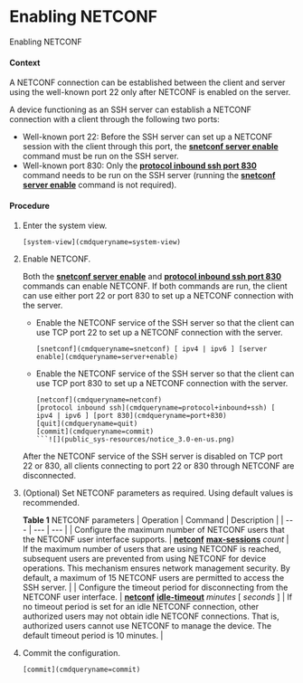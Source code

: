 Enabling NETCONF
================

Enabling NETCONF

#### Context

A NETCONF connection can be established between the client and server using the well-known port 22 only after NETCONF is enabled on the server.

A device functioning as an SSH server can establish a NETCONF connection with a client through the following two ports:

* Well-known port 22: Before the SSH server can set up a NETCONF session with the client through this port, the [**snetconf server enable**](cmdqueryname=snetconf+server+enable) command must be run on the SSH server.
* Well-known port 830: Only the [**protocol inbound ssh port 830**](cmdqueryname=protocol+inbound+ssh+port+830) command needs to be run on the SSH server (running the [**snetconf server enable**](cmdqueryname=snetconf+server+enable) command is not required).


#### Procedure

1. Enter the system view.
   
   
   ```
   [system-view](cmdqueryname=system-view)
   ```
2. Enable NETCONF.
   
   
   
   Both the [**snetconf server enable**](cmdqueryname=snetconf+server+enable) and [**protocol inbound ssh port 830**](cmdqueryname=protocol+inbound+ssh+port+830) commands can enable NETCONF. If both commands are run, the client can use either port 22 or port 830 to set up a NETCONF connection with the server.
   
   * Enable the NETCONF service of the SSH server so that the client can use TCP port 22 to set up a NETCONF connection with the server.
     
     ```
     [snetconf](cmdqueryname=snetconf) [ ipv4 | ipv6 ] [server enable](cmdqueryname=server+enable)
     ```
   * Enable the NETCONF service of the SSH server so that the client can use TCP port 830 to set up a NETCONF connection with the server.
     
     ```
     [netconf](cmdqueryname=netconf)
     [protocol inbound ssh](cmdqueryname=protocol+inbound+ssh) [ ipv4 | ipv6 ] [port 830](cmdqueryname=port+830)
     [quit](cmdqueryname=quit)
     [commit](cmdqueryname=commit)
     ```![](public_sys-resources/notice_3.0-en-us.png) 
   
   After the NETCONF service of the SSH server is disabled on TCP port 22 or 830, all clients connecting to port 22 or 830 through NETCONF are disconnected.
3. (Optional) Set NETCONF parameters as required. Using default values is recommended.
   
   
   
   **Table 1** NETCONF parameters
   | Operation | Command | Description |
   | --- | --- | --- |
   | Configure the maximum number of NETCONF users that the NETCONF user interface supports. | [**netconf**](cmdqueryname=netconf)  [**max-sessions**](cmdqueryname=max-sessions) *count* | If the maximum number of users that are using NETCONF is reached, subsequent users are prevented from using NETCONF for device operations. This mechanism ensures network management security.  By default, a maximum of 15 NETCONF users are permitted to access the SSH server. |
   | Configure the timeout period for disconnecting from the NETCONF user interface. | [**netconf**](cmdqueryname=netconf)  [**idle-timeout**](cmdqueryname=idle-timeout) *minutes* [ *seconds* ] | If no timeout period is set for an idle NETCONF connection, other authorized users may not obtain idle NETCONF connections. That is, authorized users cannot use NETCONF to manage the device.  The default timeout period is 10 minutes. |
4. Commit the configuration.
   
   
   ```
   [commit](cmdqueryname=commit)
   ```